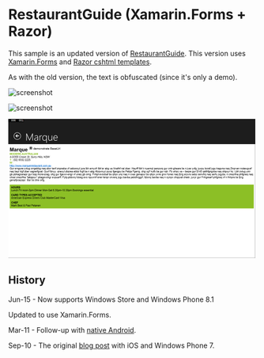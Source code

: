 RestaurantGuide (Xamarin.Forms + Razor)
=========

This sample is an updated version of [RestaurantGuide](https://github.com/conceptdev/RestaurantGuide/).
This version uses [Xamarin.Forms](http://xamarin.com/forms) and [Razor cshtml templates](http://blog.xamarin.com/sharper-html-hybrid-apps-with-razor/).

As with the old version, the text is obfuscated (since it's only a demo).

![screenshot](https://github.com/conceptdev/xamarin-forms-samples/raw/master/RestaurantGuide/Screenshots/ios_small.png "iOS")

![screenshot](https://github.com/conceptdev/xamarin-forms-samples/raw/master/RestaurantGuide/Screenshots/android_sml.png "Android")

![screenshot](Screenshots/winapp2-sml.png "Windows Store")

History
------

Jun-15 - Now supports Windows Store and Windows Phone 8.1

Updated to use Xamarin.Forms.

Mar-11 - Follow-up with [native Android](http://conceptdev.blogspot.com/2011/03/monodroid-meet-monotouch-windowsphone7.html).

Sep-10 - The original [blog post](http://conceptdev.blogspot.com/2010/09/monotouch-meet-windowsphone7.html) with iOS and Windows Phone 7.
